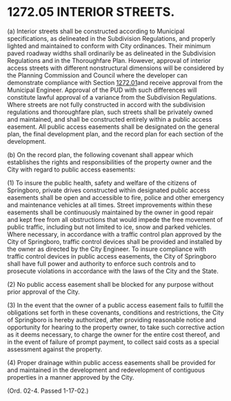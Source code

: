1272.05 INTERIOR STREETS.
=========================

​(a) Interior streets shall be constructed according to Municipal
specifications, as delineated in the Subdivision Regulations, and
properly lighted and maintained to conform with City ordinances. Their
minimum paved roadway widths shall ordinarily be as delineated in the
Subdivision Regulations and in the Thoroughfare Plan. However, approval
of interior access streets with different nonstructural dimensions will
be considered by the Planning Commission and Council where the developer
can demonstrate compliance with Section [1272.01](5336b269.html)and
receive approval from the Municipal Engineer. Approval of the PUD with
such differences will constitute lawful approval of a variance from the
Subdivision Regulations. Where streets are not fully constructed in
accord with the subdivision regulations and thoroughfare plan, such
streets shall be privately owned and maintained, and shall be
constructed entirely within a public access easement. All public access
easements shall be designated on the general plan, the final development
plan, and the record plan for each section of the development.

​(b) On the record plan, the following covenant shall appear which
establishes the rights and responsibilities of the property owner and
the City with regard to public access easements:

​(1) To insure the public health, safety and welfare of the citizens of
Springboro, private drives constructed within designated public access
easements shall be open and accessible to fire, police and other
emergency and maintenance vehicles at all times. Street improvements
within these easements shall be continuously maintained by the owner in
good repair and kept free from all obstructions that would impede the
free movement of public traffic, including but not limited to ice, snow
and parked vehicles. Where necessary, in accordance with a traffic
control plan approved by the City of Springboro, traffic control devices
shall be provided and installed by the owner as directed by the City
Engineer. To insure compliance with traffic control devices in public
access easements, the City of Springboro shall have full power and
authority to enforce such controls and to prosecute violations in
accordance with the laws of the City and the State.

​(2) No public access easement shall be blocked for any purpose without
prior approval of the City.

​(3) In the event that the owner of a public access easement fails to
fulfill the obligations set forth in these covenants, conditions and
restrictions, the City of Springboro is hereby authorized, after
providing reasonable notice and opportunity for hearing to the property
owner, to take such corrective action as it deems necessary, to charge
the owner for the entire cost thereof, and in the event of failure of
prompt payment, to collect said costs as a special assessment against
the property.

​(4) Proper drainage within public access easements shall be provided
for and maintained in the development and redevelopment of contiguous
properties in a manner approved by the City.

(Ord. 02-4. Passed 1-17-02.)
